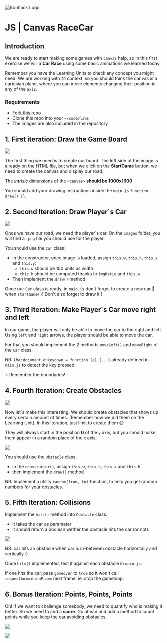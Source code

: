 ![Ironhack Logo](https://i.imgur.com/1QgrNNw.png)

# JS | Canvas RaceCar

## Introduction

We are ready to start making some games with `canvas` help, so in this first exercise we will a **Car Race** using some basic animations we learned today.

Remember you have the Learning Units to check any concept you might need. We are working with `2D` context, so you should think the canvas is a cartesian plane, where you can move elements changing their position in any of the `axis`.

### Requirements

- [Fork this repo]()
- Clone this repo into your `~/code/labs`
- The images are also included in the repository

## 1. First iteration: Draw the Game Board

![](https://s3-eu-west-1.amazonaws.com/ih-materials/uploads/upload_ab5a6ba28003829bd3d8d485feeee649.png)

The first thing we need is to create our board. The left side of the image is already on the HTML file, but when we click on the **StartGame** button, we need to create the canvas and display our road.

The *intrisic* dimensions of the `<canvas>` **should be 1000x1600**

You should add your drawing instructions inside the `main.js` `function draw() {}`.

## 2. Second Iteration: Draw Player´s Car

![](https://s3-eu-west-1.amazonaws.com/ih-materials/uploads/upload_9a8f35a079a1343f39cee4028ab8a081.png)

Once we have our road, we need the player´s car. On the `images` folder, you will find a `.png` file you should use for the player.

You should use the `Car` class:
- in the constructor, once image is loaded, assign `this.w`, `this.h`, `this.x` and `this.y`:
  - `this.w` should be 100 units as width
  - `this.h` should be computed thanks to `imgRatio` and `this.w`
- Then implement the `draw()` method

Once our `Car` class is ready, in `main.js` don't forget to create a new car 🚗 when `startGame()`! Don't also forget to draw it !

## 3. Third Iteration: Make Player´s Car move right and left

In our game, the player will only be able to move the car to the right and left. Using `left` and `right` arrows, the player should be able to move the car.

For that you should implement the 2 methods `moveLeft()` and `moveRight` of the `Car` class.

NB: Use `document.onkeydown = function (e) {...}` already defined in `main.js` to detect the key pressed.

:bulb: Remember the boundaries!

## 4. Fourth Iteration: Create Obstacles

![](https://s3-eu-west-1.amazonaws.com/ih-materials/uploads/upload_618fa6bbeed08f1e74b9457af1ecaf4c.png)

Now let´s make this interesting. We should create obstacles that shows up every certain amount of times. (Remember how we did them on the Learning Unit). In this iteration, just limit to create them :wink:

They will always start in the position **0** of the `y` axis, but you should make them appear in a random place of the `x` axis.

[![](https://docs.google.com/drawings/d/e/2PACX-1vQp911dTXZuulGIzKAYlNdPjTb7h52l7FYgtaB6mQar322DnQFyUw6JfzxIWn-EjjDOgzJQDcEYc9Yx/pub?w=781&h=542)](https://docs.google.com/drawings/d/1f09QFPmbExntlXncpn1IXpgoTgUTD9BoIYhJqjP4DZg/edit?usp=sharing)

You should use the `Obstacle` class:
- in the `constructor()`, assign `this.w`, `this.h`, `this.x` and `this.h`
- then implement the `draw()` method

NB: Implement a utility `random(from, to)` function, to help you get random numbers for your obstacles.

## 5. Fifth Iteration: Collisions

Implement the `hits()` method into `Obstacle` class:
 - it takes the car as parameter
 - it should return a boolean wether the obstacle hits the car (or not).

[![](https://docs.google.com/drawings/d/e/2PACX-1vSlqRxHRvi1S7_Cn_QdawnlEl-RoLGKBbxteUPuMS0DK5m-BCUkK1_UrsStmHLNQGut2rAgH1vseeE1/pub?w=626&h=409)]()

NB: car hits an obstacle when car is in-between obstacle horizontally and vertically :)

Once `hits()` implemented, test it against each obstacle in `main.js`.

If one hits the car, pass `gameover` to `true` so it won't call `requestAnimationFrame` next frame, ie: stop the gameloop.

## 6. Bonus Iteration: Points, Points, Points

Oh! If we want to challenge somebody, we need to quantify who is making it better. So we need to add a **score**. Go ahead and add a method to count points while you keep the car avoiding obstacles.

![](https://s3-eu-west-1.amazonaws.com/ih-materials/uploads/upload_e4b1a09cee1b1a827a2c68023d0d2b1f.png)

![](https://s3-eu-west-1.amazonaws.com/ih-materials/uploads/upload_4e64a09180fd0add2766f7e28ebce6bf.png)
